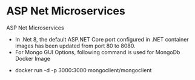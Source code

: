 # ASP Net Microservices
ASP Net Microservices

* In .Net 8, the default ASP.NET Core port configured in .NET container images has been updated from port 80 to 8080. 
* For Mongo GUI Options, following command is used for MongoDb Docker Image
- docker run -d -p 3000:3000 mongoclient/mongoclient
